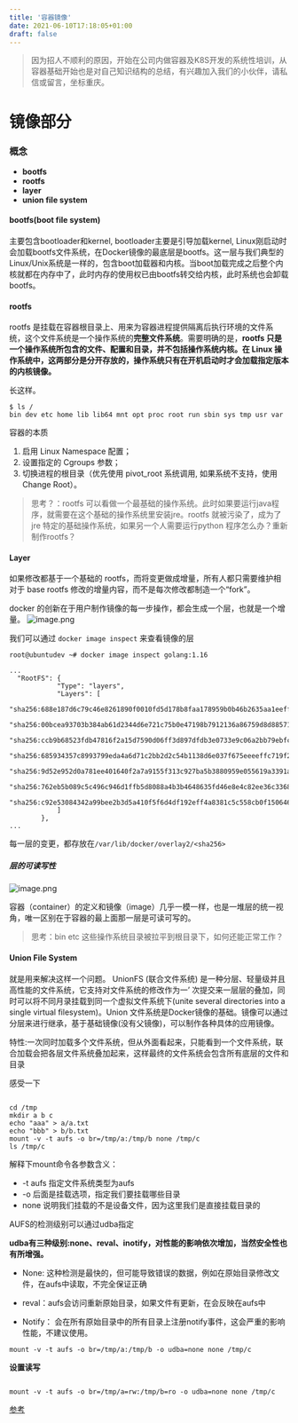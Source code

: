 ```yaml
---
title: '容器镜像'
date: 2021-06-10T17:18:05+01:00
draft: false
---
```




> 因为招人不顺利的原因，开始在公司内做容器及K8S开发的系统性培训，从容器基础开始也是对自己知识结构的总结，有兴趣加入我们的小伙伴，请私信或留言，坐标重庆。

# 镜像部分

### 概念
- **bootfs**
- **rootfs**
- **layer**
- **union file system**
#### bootfs(boot file system)

主要包含bootloader和kernel, bootloader主要是引导加载kernel, Linux刚启动时会加载bootfs文件系统，在Docker镜像的最底层是bootfs。这一层与我们典型的Linux/Unix系统是一样的，包含boot加载器和内核。当boot加载完成之后整个内核就都在内存中了，此时内存的使用权已由bootfs转交给内核，此时系统也会卸载bootfs。

#### rootfs
rootfs 是挂载在容器根目录上、用来为容器进程提供隔离后执行环境的文件系统，这个文件系统是一个操作系统的**完整文件系统**。需要明确的是，**rootfs 只是一个操作系统所包含的文件、配置和目录，并不包括操作系统内核。在 Linux 操作系统中，这两部分是分开存放的，操作系统只有在开机启动时才会加载指定版本的内核镜像。**

长这样。
```shell
$ ls /
bin dev etc home lib lib64 mnt opt proc root run sbin sys tmp usr var
```
容器的本质
1. 启用 Linux Namespace 配置；
2. 设置指定的 Cgroups 参数；
3. 切换进程的根目录（优先使用 pivot_root 系统调用, 如果系统不支持，使用Change Root）。


> 思考？：rootfs 可以看做一个最基础的操作系统。此时如果要运行java程序，就需要在这个基础的操作系统里安装jre。rootfs 就被污染了，成为了jre 特定的基础操作系统，如果另一个人需要运行python 程序怎么办？重新制作rootfs？

#### Layer
如果修改都基于一个基础的 rootfs，而将变更做成增量，所有人都只需要维护相对于 base rootfs 修改的增量内容，而不是每次修改都制造一个“fork”。

docker 的创新在于用户制作镜像的每一步操作，都会生成一个层，也就是一个增量。
![image.png](/images/layer1.jpg)

我们可以通过 `docker image inspect` 来查看镜像的层
```shell
root@ubuntudev ~# docker image inspect golang:1.16

...
  "RootFS": {
            "Type": "layers",
            "Layers": [
                "sha256:688e187d6c79c46e8261890f0010fd5d178b8faa178959b0b46b2635aa1eeff3",
                "sha256:00bcea93703b384ab61d2344d6e721c75b0e47198b7912136a86759d8d885711",
                "sha256:ccb9b68523fdb47816f2a15d7590d06ff3d897dfdb3e0733e9c06a2bb79ebfc7",
                "sha256:685934357c8993799eda4a6d71c2bb2d2c54b1138d6e037f675eeeeffc719f2d",
                "sha256:9d52e952d0a781ee401640f2a7a9155f313c927ba5b3880959e055619a3391a9",
                "sha256:762eb5b089c5c496c946d1ffb5d8088a4b3b4648635fd46e8e4c82ee36c33687",
                "sha256:c92e53084342a99bee2b3d5a410f5f6d4df192eff4a8381c5c558cb0f150646d"
            ]
        },
...

```
每一层的变更，都存放在`/var/lib/docker/overlay2/<sha256>`


##### 层的可读写性
![image.png](/images/rw.jpg)

容器（container）的定义和镜像（image）几乎一模一样，也是一堆层的统一视角，唯一区别在于容器的最上面那一层是可读可写的。

> 思考：bin etc 这些操作系统目录被拉平到根目录下，如何还能正常工作？

#### Union File System
就是用来解决这样一个问题。
UnionFS (联合文件系统) 是一种分层、轻量级并且高性能的文件系统，它支持对文件系统的修改作为一’ 次提交来一层层的叠加，同时可以将不同月录挂载到同一个虚拟文件系统下(unite several directories into a single virtual filesystem)。Union 文件系统是Docker镜像的基础。镜像可以通过分层来进行继承，基于基础镜像(没有父镜像)，可以制作各种具体的应用镜像。

特性:一次同时加载多个文件系统，但从外面看起来，只能看到一个文件系统，联合加载会把各层文件系统叠加起来，这样最终的文件系统会包含所有底层的文件和目录

感受一下
```shell

cd /tmp
mkdir a b c
echo "aaa" > a/a.txt
echo "bbb" > b/b.txt
mount -v -t aufs -o br=/tmp/a:/tmp/b none /tmp/c
ls /tmp/c

```

解释下mount命令各参数含义：
-  -t aufs 指定文件系统类型为aufs
- -o 后面是挂载选项，指定我们要挂载哪些目录
- none 说明我们挂载的不是设备文件，因为这里我们是直接挂载目录的

AUFS的检测级别可以通过udba指定

**udba有三种级别:none、reval、inotify，对性能的影响依次增加，当然安全性也有所增强。**

- None: 这种检测是最快的，但可能导致错误的数据，例如在原始目录修改文件，在aufs中读取，不完全保证正确

- reval：aufs会访问重新原始目录，如果文件有更新，在会反映在aufs中

- Notify： 会在所有原始目录中的所有目录上注册notify事件，这会严重的影响性能，不建议使用。
```
mount -v -t aufs -o br=/tmp/a:/tmp/b -o udba=none none /tmp/c
```

**设置读写**
```shell

mount -v -t aufs -o br=/tmp/a=rw:/tmp/b=ro -o udba=none none /tmp/c

```


[参考](https://blog.csdn.net/lihm0_1/article/details/42030169)


